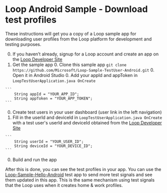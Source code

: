 # Loop Android Sample - Download test profiles

These instructions will get you a copy of a Loop sample app for downloading user profiles from the Loop platform for development and testing purposes.

  0. If you haven’t already, signup for a Loop account and create an app on the [Loop Developer Site](https://developer.dev.loop.ms)
  0. Get the sample app
    0. Clone this sample app `git clone https://github.com/Microsoft/Loop-Sample-TestUser-Android.git`
    0. Open it in Android Studio
    0. Add your appId and appToken in `LoopTestUserApplication.java OnCreate`

    ```
        String appId = "YOUR_APP_ID";
        String appToken = "YOUR_APP_TOKEN";
    ```
  0. Create test users in your user dashboard (user link in the left navigation)
  0. Fill in the userId and deviceId in `LoopTestUserApplication.java OnCreate` with a test user's userId and deviceId obtained from the [Loop Developer Site](https://developer.dev.loop.ms)

    ```
        String userId = "YOUR_USER_ID";
        String deviceId = "YOUR_DEVICE_ID";
    ```
  0. Build and run the app

After this is done, you can see the test profiles in your app. You can use the [Loop-Sample-Hello-Android](https://github.com/Microsoft/Loop-Sample-Hello-Android) test app to send more test signals and see them updated in this app. This is the same mechanism using test signals that the Loop uses when it creates home & work profiles.
